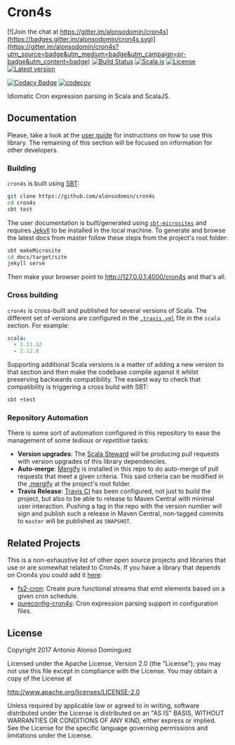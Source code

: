 # Cron4s

[![Join the chat at https://gitter.im/alonsodomin/cron4s](https://badges.gitter.im/alonsodomin/cron4s.svg)](https://gitter.im/alonsodomin/cron4s?utm_source=badge&utm_medium=badge&utm_campaign=pr-badge&utm_content=badge)
[![Build Status](https://travis-ci.org/alonsodomin/cron4s.svg?branch=master)](https://travis-ci.org/alonsodomin/cron4s)
[![Scala.js](https://www.scala-js.org/assets/badges/scalajs-0.6.17.svg)](https://www.scala-js.org)
[![License](http://img.shields.io/:license-Apache%202-blue.svg)](http://www.apache.org/licenses/LICENSE-2.0.txt)
[![Latest version](https://index.scala-lang.org/alonsodomin/cron4s/cron4s/latest.svg?color=green)](https://index.scala-lang.org/alonsodomin/cron4s)

[![Codacy Badge](https://api.codacy.com/project/badge/Grade/7580c36bb6ec4f0888d6ac8213340f4d)](https://www.codacy.com/app/alonso-domin/cron4s?utm_source=github.com&amp;utm_medium=referral&amp;utm_content=alonsodomin/cron4s&amp;utm_campaign=Badge_Grade)
[![codecov](https://codecov.io/gh/alonsodomin/cron4s/branch/master/graph/badge.svg)](https://codecov.io/gh/alonsodomin/cron4s)

Idiomatic Cron expression parsing in Scala and ScalaJS.

## Documentation

Please, take a look at the [user guide](https://alonsodomin.github.io/cron4s) for instructions on how to use this library. The remaining of this section will be focused on information for other developers.

### Building

`cron4s` is built using [SBT](https://www.scala-sbt.org):

```bash
git clone https://github.com/alonsodomin/cron4s
cd cron4s
sbt test
```

The user documentation is built/generated using [`sbt-microsites`](https://47deg.github.io/sbt-microsites/) and requires [Jekyll](https://jekyllrb.com) to be installed in the local machine. To generate and browse the latest docs from master follow these steps from the project's root folder:

```bash
sbt makeMicrosite
cd docs/target/site
jekyll serve
```

Then make your browser point to <http://127.0.0.1:4000/cron4s> and that's all.

### Cross building

`cron4s` is cross-built and published for several versions of Scala. The different set of versions are configured in the [`.travis.yml`](https://github.com/alonsodomin/cron4s/blob/master/.travis.yml) file in the `scala` section. For example:

```yaml
scala:
  - 2.11.12
  - 2.12.8
```

Supporting additional Scala versions is a matter of adding a new version to that section and then make the codebase compile against it whilst preserving backwards compatibility. The easiest way to check that compatibility is triggering a cross build with SBT:

```bash
sbt +test
```

### Repository Automation

There is some sort of automation configured in this repository to ease the management of some _tedious or repetitive_ tasks:

* **Version upgrades**: The [Scala Steward](https://github.com/fthomas/scala-steward) will be producing pull requests with version upgrades of this library dependencies.
* **Auto-merge**: [Mergify](https://mergify.io) is installed in this repo to do auto-merge of pull requests that meet a given criteria. This said criteria can be modified in the [.mergify](https://github.com/alonsodomin/cron4s/blob/master/.mergify.yml) at the project's root folder.
* **Travis Release**: [Travis CI](https://travis-ci.org/alonsodomin/cron4s) has been configured, not just to build the project, but also to be able to release to Maven Central with minimal user interaction. Pushing a tag in the repo with the version number will sign and publish such a release in Maven Central, non-tagged commits to `master` will be published as `SNAPSHOT`.  

## Related Projects

This is a non-exhaustive list of other open source projects and libraries that use or are somewhat related to Cron4s. If you have a library that depends on Cron4s you could add it [here](https://github.com/alonsodomin/cron4s/edit/master/README.md):

 * [fs2-cron](https://github.com/fthomas/fs2-cron): Create pure functional streams that emit elements based on a given cron schedule.
 * [pureconfig-cron4s](https://github.com/pureconfig/pureconfig/tree/master/modules/cron4s): Cron expression parsing support in configuration files.

## License

Copyright 2017 Antonio Alonso Dominguez

Licensed under the Apache License, Version 2.0 (the "License");
you may not use this file except in compliance with the License.
You may obtain a copy of the License at

http://www.apache.org/licenses/LICENSE-2.0

Unless required by applicable law or agreed to in writing, software
distributed under the License is distributed on an "AS IS" BASIS,
WITHOUT WARRANTIES OR CONDITIONS OF ANY KIND, either express or implied.
See the License for the specific language governing permissions and
limitations under the License.
